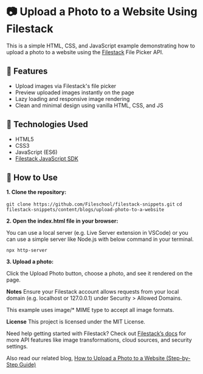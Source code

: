 # 📷 Upload a Photo to a Website Using Filestack

This is a simple HTML, CSS, and JavaScript example demonstrating how to upload a photo to a website using the [Filestack](https://www.filestack.com/) File Picker API.

## 🚀 Features

- Upload images via Filestack's file picker
- Preview uploaded images instantly on the page
- Lazy loading and responsive image rendering
- Clean and minimal design using vanilla HTML, CSS, and JS

## 🧰 Technologies Used

- HTML5
- CSS3
- JavaScript (ES6)
- [Filestack JavaScript SDK](https://www.filestack.com/docs/file-upload/javascript/)

## 📝 How to Use

**1. Clone the repository:**

   `git clone https://github.com/Fileschool/filestack-snippets.git`
   `cd filestack-snippets/content/blogs/upload-photo-to-a-website`

**2. Open the index.html file in your browser:**

You can use a local server (e.g. Live Server extension in VSCode) or you can use a simple server like Node.js with below command in your terminal.
  
  `npx http-server`
  
**3. Upload a photo:**

Click the Upload Photo button, choose a photo, and see it rendered on the page.

**Notes**
Ensure your Filestack account allows requests from your local domain (e.g. localhost or 127.0.0.1) under Security > Allowed Domains.

This example uses image/* MIME type to accept all image formats.

**License**
This project is licensed under the MIT License.


Need help getting started with Filestack? Check out [Filestack’s docs](https://www.filestack.com/docs/) for more API features like image transformations, cloud sources, and security settings.

Also read our related blog, [How to Upload a Photo to a Website (Step-by-Step Guide)](https://blog.filestack.com/image-uploader-website-comprehensive-guide-streamlining-visuals/)
